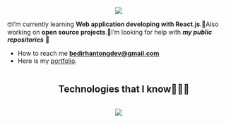 <p align="center">
<a href="https://git.io/typing-svg"><img src="https://readme-typing-svg.demolab.com?font=Poppins&size=22&duration=3500&pause=800&center=true&random=false&width=435&lines=Hi+I+am+Bedirhan+Tong;Software+Developer;Currently+Learning+React.js" /></a>

🤓I’m currently learning **Web application developing with React.js**.👾Also working on **open source projects**.🤝I’m looking for help with **_my public repositories_** 💪

- How to reach me **bedirhantongdev@gmail.com**
- Here is my [portfolio](https://bedirhantong.vercel.app/).
  

<div id="user-content-toc">
  <ul align="center">
    <summary><h2 style="display: inline-block">Technologies that I know👨🏻‍💻</h2></summary>
  </ul>
</div>

<p align="center">
  <a href="https://skillicons.dev">
    <img src="https://skillicons.dev/icons?i=javascript,ts,react,kotlin,flutter,git,firebase,ai,&perline=4" />
  </a>
</p>
<br>



